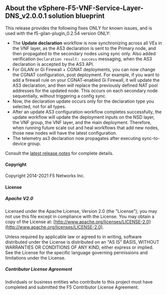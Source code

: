 ## About the vSphere-F5-VNF-Service-Layer-DNS_v2.0.0.1 solution blueprint

This release provides the following fixes ONLY for known issues, and is used with the f5-gilan-plugin_0.2.54 version ONLY: 

* The **Update declaration** workflow is now synchronizing across all VEs in the VNF layer, as the AS3 declaration is sent to the Primary node, and
then propagated to the secondary nodes using sync only. Also added verification ``Declaration result: success`` messaging, when the AS3 declaration is accepted by the AS3 API.
* For GiLAN or Gi Firewall + CGNAT deployments, you can now change the CGNAT configuration, post deployment. For example, if you want to add a firewall rule on your CGNAT-enabled Gi Firewall, it will update the AS3 declaration, and then will replace the previously defined NAT pool addresses for the updated node. This occurs on each secondary node sequentially, without triggering a config sync.
* Now, the declaration update occurs only for the declaration type you selected, not for all types.
* After an update AS3 configuration workflow completes successfully, the update workflow will update the deployment inputs on the NSD layer, the VNF group, the VNF layer, and the main deployment. Therefore, when running future scale out and heal workflows that add new nodes, those new nodes will have the latest configuration.
* The telemetry as3 declaration now propagates after executing sync-to-device group.


Consult the [latest release notes](https://clouddocs.f5.com/cloud/nfv/latest/release-notes-1.html) for complete details.

#### Copyright
Copyright 2014-2021 F5 Networks Inc.

#### License

##### Apache V2.0 
Licensed under the Apache License, Version 2.0 (the "License"); you may not use this file except in compliance with the License. You may obtain a copy of the License at: [http://www.apache.org/licenses/LICENSE-2.0](http://www.apache.org/licenses/LICENSE-2.0).

Unless required by applicable law or agreed to in writing, software distributed under the License is distributed on an "AS IS" BASIS, WITHOUT WARRANTIES OR CONDITIONS OF ANY KIND, either express or implied. See the License for the specific language governing permissions and limitations under the License.

##### Contributor License Agreement
Individuals or business entities who contribute to this project must have completed and submitted the F5 Contributor License Agreement.
